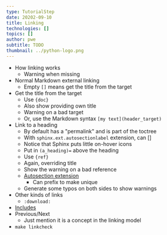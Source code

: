 ```yaml
---
type: TutorialStep
date: 20202-09-10
title: Linking
technologies: []
topics: []
author: pwe
subtitle: TODO
thumbnail: ../python-logo.png
---
```

- How linking works
    - Warning when missing
- Normal Markdown external linking
    - Empty `[]` means get the title from the target
- Get the title from the target
    - Use `{doc}`
    - Also show providing own title
    - Warning on a bad target
    - Or, use the Markdown syntax `[my text](header_target)`
- Link to a heading
    - By default has a "permalink" and is part of the toctree
    - With `sphinx.ext.autosectionlabel` extension, can []
    - Notice that Sphinx puts little on-hover icons
    - Put in `(a_heading)=` above the heading
    - Use `{ref}`
    - Again, overriding title
    - Show the warning on a bad reference
    - [Autosection extension](https://myst-parser.readthedocs.io/en/latest/using/howto.html#automatically-create-targets-for-section-headers)
        * Can prefix to make unique      
    - Generate some typos on both sides to show warnings  
- Other kinds of links
    - `:download:`
- [Includes](https://myst-parser.readthedocs.io/en/latest/using/howto.html#include-rst-files-into-a-markdown-file)
- Previous/Next
    - Just mention it is a concept in the linking model
- `make linkcheck`